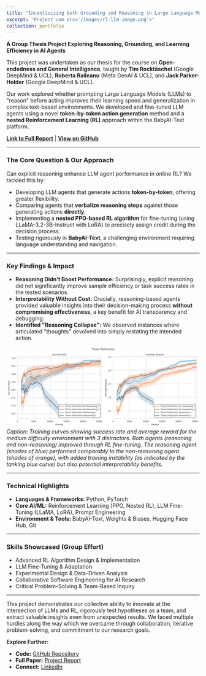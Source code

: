 ```yaml
---
title: "Incentivizing both Grounding and Reasoning in Large Language Models with Online Reinforcement Learning"
excerpt: "Project com src='/images/rl-llm-image.png'>"
collection: portfolio
---
```


**A Group Thesis Project Exploring Reasoning, Grounding, and Learning Efficiency in AI Agents**

This project was undertaken as our thesis for the course on **Open-endedness and General Intelligence**, taught by **Tim Rocktäschel** (Google DeepMind & UCL), **Roberta Raileanu** (Meta GenAI & UCL), and **Jack Parker-Holder** (Google DeepMind & UCL).

Our work explored whether prompting Large Language Models (LLMs) to "reason" before acting improves their learning speed and generalization in complex text-based environments. We developed and fine-tuned LLM agents using a novel **token-by-token action generation** method and a **nested Reinforcement Learning (RL)** approach within the BabyAI-Text platform.

**[Link to Full Report](https://github.com/pavanpreet-gandhi/rl-llm/blob/main/report/acl-ijcnlp2021-templates/acl2021.pdf)** | **[View on GitHub](https://github.com/pavanpreet-gandhi/rl-llm)**

---

### The Core Question & Our Approach

Can explicit reasoning enhance LLM agent performance in online RL? We tackled this by:

* Developing LLM agents that generate actions **token-by-token**, offering greater flexibility.
* Comparing agents that **verbalize reasoning steps** against those generating actions **directly**.
* Implementing a **nested PPO-based RL algorithm** for fine-tuning (using LLaMA-3.2-3B-Instruct with LoRA) to precisely assign credit during the decision process.
* Testing rigorously in **BabyAI-Text**, a challenging environment requiring language understanding and navigation.

---

### Key Findings & Impact

* **Reasoning Didn't Boost Performance:** Surprisingly, explicit reasoning did not significantly improve sample efficiency or task success rates in the tested scenarios.
* **Interpretability Without Cost:** Crucially, reasoning-based agents provided valuable insights into their decision-making process **without compromising effectiveness**, a key benefit for AI transparency and debugging.
* **Identified "Reasoning Collapse":** We observed instances where articulated "thoughts" devolved into simply restating the intended action.

![Training curves for 3-distractor environment](/images/rl-llm-image.png)
*Caption: Training curves showing success rate and average reward for the medium difficulty environment with 3 distractors. Both agents (reasoning and non-reasoning) improved through RL fine-tuning. The reasoning agent (shades of blue) performed comparably to the non-reasoning agent (shades of orange), with added training instability (as indicated by the tanking blue curve) but also potential interpretability benefits.*

---

### Technical Highlights

* **Languages & Frameworks:** Python, PyTorch
* **Core AI/ML:** Reinforcement Learning (PPO, Nested RL), LLM Fine-Tuning (LLaMA, LoRA), Prompt Engineering
* **Environment & Tools:** BabyAI-Text, Weights & Biases, Hugging Face Hub, Git

---

### Skills Showcased (Group Effort)

* Advanced RL Algorithm Design & Implementation
* LLM Fine-Tuning & Adaptation
* Experimental Design & Data-Driven Analysis
* Collaborative Software Engineering for AI Research
* Critical Problem-Solving & Team-Based Inquiry

---

This project demonstrates our collective ability to innovate at the intersection of LLMs and RL, rigorously test hypotheses as a team, and extract valuable insights even from unexpected results. We faced multiple hurdles along the way which we overcame through collaboration, iterative problem-solving, and commitment to our research goals.

**Explore Further:**

* **Code:** [GitHub Repository](https://github.com/pavanpreet-gandhi/rl-llm)
* **Full Paper:** [Project Report](https://github.com/pavanpreet-gandhi/rl-llm/blob/main/report/acl-ijcnlp2021-templates/acl2021.pdf)
* **Connect:** [LinkedIn](https://www.linkedin.com/in/pavanpreet-gandhi/)